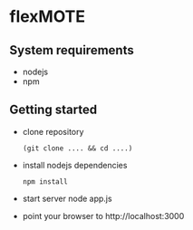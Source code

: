 # flexMOTE

## System requirements

- nodejs
- npm

## Getting started
- clone repository

      (git clone .... && cd ....)

- install nodejs dependencies

      npm install

- start server
      node app.js

- point your browser to http://localhost:3000